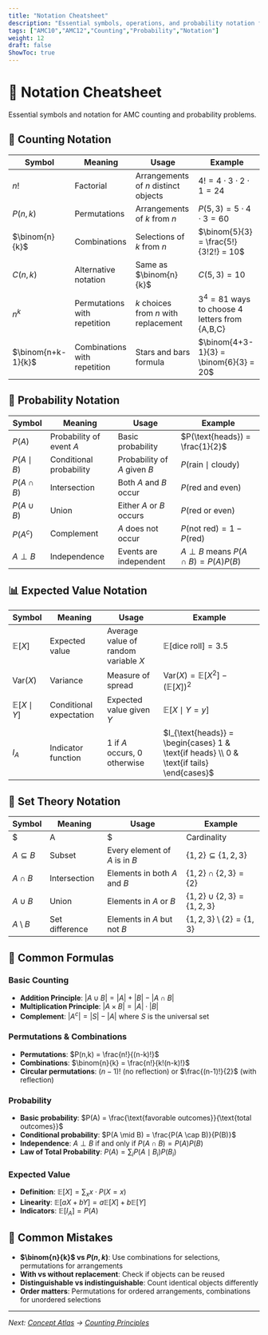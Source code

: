 ```yaml
---
title: "Notation Cheatsheet"
description: "Essential symbols, operations, and probability notation for AMC counting and probability problems."
tags: ["AMC10","AMC12","Counting","Probability","Notation"]
weight: 12
draft: false
ShowToc: true
---
```


# 📝 Notation Cheatsheet

Essential symbols and notation for AMC counting and probability problems.

## 🔢 Counting Notation

| Symbol | Meaning | Usage | Example |
|--------|---------|-------|---------|
| $n!$ | Factorial | Arrangements of $n$ distinct objects | $4! = 4 \cdot 3 \cdot 2 \cdot 1 = 24$ |
| $P(n,k)$ | Permutations | Arrangements of $k$ from $n$ | $P(5,3) = 5 \cdot 4 \cdot 3 = 60$ |
| $\binom{n}{k}$ | Combinations | Selections of $k$ from $n$ | $\binom{5}{3} = \frac{5!}{3!2!} = 10$ |
| $C(n,k)$ | Alternative notation | Same as $\binom{n}{k}$ | $C(5,3) = 10$ |
| $n^k$ | Permutations with repetition | $k$ choices from $n$ with replacement | $3^4 = 81$ ways to choose 4 letters from {A,B,C} |
| $\binom{n+k-1}{k}$ | Combinations with repetition | Stars and bars formula | $\binom{4+3-1}{3} = \binom{6}{3} = 20$ |

## 🎲 Probability Notation

| Symbol | Meaning | Usage | Example |
|--------|---------|-------|---------|
| $P(A)$ | Probability of event $A$ | Basic probability | $P(\text{heads}) = \frac{1}{2}$ |
| $P(A \mid B)$ | Conditional probability | Probability of $A$ given $B$ | $P(\text{rain} \mid \text{cloudy})$ |
| $P(A \cap B)$ | Intersection | Both $A$ and $B$ occur | $P(\text{red and even})$ |
| $P(A \cup B)$ | Union | Either $A$ or $B$ occurs | $P(\text{red or even})$ |
| $P(A^c)$ | Complement | $A$ does not occur | $P(\text{not red}) = 1 - P(\text{red})$ |
| $A \perp B$ | Independence | Events are independent | $A \perp B$ means $P(A \cap B) = P(A)P(B)$ |

## 📊 Expected Value Notation

| Symbol | Meaning | Usage | Example |
|--------|---------|-------|---------|
| $\mathbb{E}[X]$ | Expected value | Average value of random variable $X$ | $\mathbb{E}[\text{dice roll}] = 3.5$ |
| $\text{Var}(X)$ | Variance | Measure of spread | $\text{Var}(X) = \mathbb{E}[X^2] - (\mathbb{E}[X])^2$ |
| $\mathbb{E}[X \mid Y]$ | Conditional expectation | Expected value given $Y$ | $\mathbb{E}[X \mid Y = y]$ |
| $I_A$ | Indicator function | 1 if $A$ occurs, 0 otherwise | $I_{\text{heads}} = \begin{cases} 1 & \text{if heads} \\ 0 & \text{if tails} \end{cases}$ |

## 🔄 Set Theory Notation

| Symbol | Meaning | Usage | Example |
|--------|---------|-------|---------|
| $|A|$ | Cardinality | Number of elements in set $A$ | $|\{1,2,3\}| = 3$ |
| $A \subseteq B$ | Subset | Every element of $A$ is in $B$ | $\{1,2\} \subseteq \{1,2,3\}$ |
| $A \cap B$ | Intersection | Elements in both $A$ and $B$ | $\{1,2\} \cap \{2,3\} = \{2\}$ |
| $A \cup B$ | Union | Elements in $A$ or $B$ | $\{1,2\} \cup \{2,3\} = \{1,2,3\}$ |
| $A \setminus B$ | Set difference | Elements in $A$ but not $B$ | $\{1,2,3\} \setminus \{2\} = \{1,3\}$ |

## 🎯 Common Formulas

### Basic Counting
- **Addition Principle**: $|A \cup B| = |A| + |B| - |A \cap B|$
- **Multiplication Principle**: $|A \times B| = |A| \cdot |B|$
- **Complement**: $|A^c| = |S| - |A|$ where $S$ is the universal set

### Permutations & Combinations
- **Permutations**: $P(n,k) = \frac{n!}{(n-k)!}$
- **Combinations**: $\binom{n}{k} = \frac{n!}{k!(n-k)!}$
- **Circular permutations**: $(n-1)!$ (no reflection) or $\frac{(n-1)!}{2}$ (with reflection)

### Probability
- **Basic probability**: $P(A) = \frac{\text{favorable outcomes}}{\text{total outcomes}}$
- **Conditional probability**: $P(A \mid B) = \frac{P(A \cap B)}{P(B)}$
- **Independence**: $A \perp B$ if and only if $P(A \cap B) = P(A)P(B)$
- **Law of Total Probability**: $P(A) = \sum_i P(A \mid B_i)P(B_i)$

### Expected Value
- **Definition**: $\mathbb{E}[X] = \sum_x x \cdot P(X = x)$
- **Linearity**: $\mathbb{E}[aX + bY] = a\mathbb{E}[X] + b\mathbb{E}[Y]$
- **Indicators**: $\mathbb{E}[I_A] = P(A)$

## 🚨 Common Mistakes

- **$\binom{n}{k}$ vs $P(n,k)$**: Use combinations for selections, permutations for arrangements
- **With vs without replacement**: Check if objects can be reused
- **Distinguishable vs indistinguishable**: Count identical objects differently
- **Order matters**: Permutations for ordered arrangements, combinations for unordered selections

---

*Next: [Concept Atlas](concept-atlas) → [Counting Principles](02-topics/counting-principles)*
